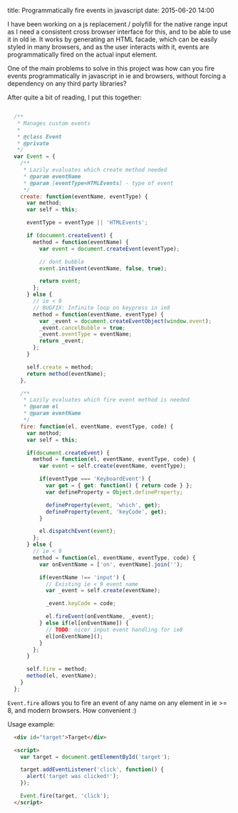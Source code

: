 title: Programmatically fire events in javascript
date: 2015-06-20 14:00

I have been working on a js replacement / polyfill for the native range input
as I need a consistent cross browser interface for this, and to be able to use
it in old ie. It works by generating an HTML facade, which can be easily styled
in many browsers, and as the user interacts with it, events are programmatically
fired on the actual input element.

One of the main problems to solve in this project was how can you fire events
programmatically in javascript in ie and browsers, without forcing a dependency
on any third party libraries?

After quite a bit of reading, I put this together:

```javascript

  /**
   * Manages custom events
   *
   * @class Event
   * @private
   */
  var Event = {
    /**
     * Lazily evaluates which create method needed
     * @param eventName
     * @param [eventType=HTMLEvents] - type of event
     */
    create: function(eventName, eventType) {
      var method;
      var self = this;

      eventType = eventType || 'HTMLEvents';

      if (document.createEvent) {
        method = function(eventName) {
          var event = document.createEvent(eventType);

          // dont bubble
          event.initEvent(eventName, false, true);

          return event;
        };
      } else {
        // ie < 9
        // BUGFIX: Infinite loop on keypress in ie8
        method = function(eventName, eventType) {
          var _event = document.createEventObject(window.event);
          _event.cancelBubble = true;
          _event.eventType = eventName;
          return _event;
        };
      }

      self.create = method;
      return method(eventName);
    },

    /**
     * Lazily evaluates which fire event method is needed
     * @param el
     * @param eventName
     */
    fire: function(el, eventName, eventType, code) {
      var method;
      var self = this;

      if(document.createEvent) {
        method = function(el, eventName, eventType, code) {
          var event = self.create(eventName, eventType);

          if(eventType === 'KeyboardEvent') {
            var get = { get: function() { return code } };
            var defineProperty = Object.defineProperty;

            defineProperty(event, 'which', get);
            defineProperty(event, 'keyCode', get);
          }

          el.dispatchEvent(event);
        };
      } else {
        // ie < 9
        method = function(el, eventName, eventType, code) {
          var onEventName = ['on', eventName].join('');

          if(eventName !== 'input') {
            // Existing ie < 9 event name
            var _event = self.create(eventName);

            _event.keyCode = code;

            el.fireEvent(onEventName, _event);
          } else if(el[onEventName]) {
            // TODO: nicer input event handling for ie8
            el[onEventName]();
          }
        };
      }

      self.fire = method;
      method(el, eventName);
    }
  };
```

`Event.fire` allows you to fire an event of any name on any element in ie >= 8,
and modern browsers. How convenient :)

Usage example:

```html
  <div id="target">Target</div>

  <script>
    var target = document.getElementById('target');

    target.addEventListener('click', function() {
      alert('target was clicked!');
    });

    Event.fire(target, 'click');
  </script>
```

